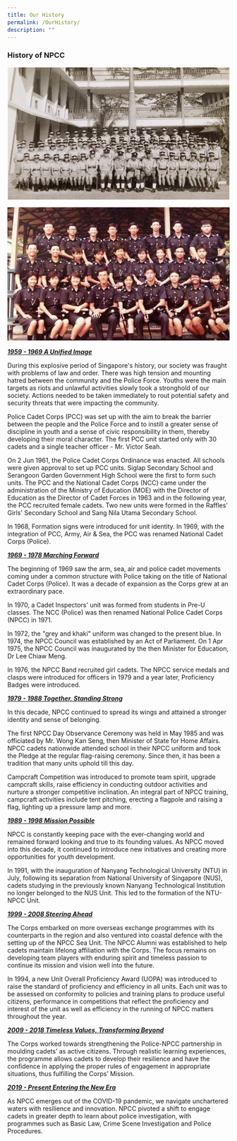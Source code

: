 ```yaml
---
title: Our History
permalink: /OurHistory/
description: ""
---
```

### History of NPCC
![](/images/history-1.jpg)

![](/images/NPCC%20Images/history%20page%20(2).jpg)

***<u>1959 - 1969 A Unified Image</u>***
        
During this explosive period of Singapore's history, our society was fraught with problems of law and order. There was high tension and mounting hatred between the community and the Police Force. Youths were the main targets as riots and unlawful activities slowly took a stronghold of our society. Actions needed to be taken immediately to rout potential safety and security threats that were impacting the community.

Police Cadet Corps (PCC) was set up with the aim to break the barrier between the people and the Police Force and to instill a greater sense of discipline in youth and a sense of civic responsibility in them, thereby developing their moral character. The first PCC unit started only with 30 cadets and a single teacher officer - Mr. Victor Seah.

On 2 Jun 1961, the Police Cadet Corps Ordinance was enacted. All schools were given approval to set up PCC units. Siglap Secondary School and Serangoon Garden Government High School were the first to form such units. The PCC and the National Cadet Corps (NCC) came under the administration of the Ministry of Education (MOE) with the Director of Education as the Director of Cadet Forces in 1963 and in the following year, the PCC recruited female cadets. Two new units were formed in the Raffles' Girls' Secondary School and Sang Nila Utama Secondary School.

In 1968, Formation signs were introduced for unit identity. In 1969, with the integration of PCC, Army, Air & Sea, the PCC was renamed National Cadet Corps (Police).

***<u>1969 - 1978 Marching Forward</u>***
       
The beginning of 1969 saw the arm, sea, air and police cadet movements coming under a common structure with Police taking on the title of National Cadet Corps (Police). It was a decade of expansion as the Corps grew at an extraordinary pace.

In 1970, a Cadet Inspectors' unit was formed from students in Pre-U classes. The NCC (Police) was then renamed National Police Cadet Corps (NPCC) in 1971.

In 1972, the "grey and khaki" uniform was changed to the present blue. In 1974, the NPCC Council was established by an Act of Parliament. On 1 Apr 1975, the NPCC Council was inaugurated by the then Minister for Education, Dr Lee Chiaw Meng.

In 1976, the NPCC Band recruited girl cadets. The NPCC service medals and clasps were introduced for officers in 1979 and a year later, Proficiency Badges were introduced.

***<u>1979 - 1988 Together, Standing Strong</u>***

In this decade, NPCC continued to spread its wings and attained a stronger identity and sense of belonging.

The first NPCC Day Observance Ceremony was held in May 1985 and was officiated by Mr. Wong Kan Seng, then Minister of State for Home Affairs. NPCC cadets nationwide attended school in their NPCC uniform and took the Pledge at the regular flag-raising ceremony. Since then, it has been a tradition that many units uphold till this day.

Campcraft Competition was introduced to promote team spirit, upgrade campcraft skills, raise efficiency in conducting outdoor activities and nurture a stronger competitive inclination. An integral part of NPCC training, campcraft activities include tent pitching, erecting a flagpole and raising a flag, lighting up a pressure lamp and more.

***<u>1989 - 1998 Mission Possible</u>***

NPCC is constantly keeping pace with the ever-changing world and remained forward looking and true to its founding values. As NPCC moved into this decade, it continued to introduce new initiatives and creating more opportunities for youth development.

In 1991, with the inauguration of Nanyang Technological University (NTU) in July, following its separation from National University of Singapore (NUS), cadets studying in the previously known Nanyang Technological Institution no longer belonged to the NUS Unit. This led to the formation of the NTU-NPCC Unit.

***<u>1999 - 2008 Steering Ahead</u>***

The Corps embarked on more overseas exchange programmes with its counterparts in the region and also ventured into coastal defence with the setting up of the NPCC Sea Unit. The NPCC Alumni was established to help cadets maintain lifelong affiliation with the Corps. The focus remains on developing team players with enduring spirit and timeless passion to continue its mission and vision well into the future.

In 1994, a new Unit Overall Proficiency Award (UOPA) was introduced to raise the standard of proficiency and efficiency in all units. Each unit was to be assessed on conformity to policies and training plans to produce useful citizens, performance in competitions that reflect the proficiency and interest of the unit as well as efficiency in the running of NPCC matters throughout the year.

***<u>2009 - 2018 Timeless Values, Transforming Beyond</u>***

The Corps worked towards strengthening the Police-NPCC partnership in moulding cadets’ as active citizens. Through realistic learning experiences, the programme allows cadets to develop their resilience and have the confidence in applying the proper rules of engagement in appropriate situations, thus fulfilling the Corps’ Mission.

***<u>2019 - Present Entering the New Era</u>***        

As NPCC emerges out of the COVID-19 pandemic, we navigate unchartered waters with resilience and innovation. NPCC pivoted a shift to engage cadets in greater depth to learn about police investigation, with programmes such as Basic Law, Crime Scene Investigation and Police Procedures.